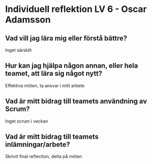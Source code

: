 # Individuell reflektion LV 6 - Oscar Adamsson
## Vad vill jag lära mig eller förstå bättre?
Inget särskilt
## Hur kan jag hjälpa någon annan, eller hela teamet, att lära sig något nytt?
Effektiva möten, ta ansvar i mitt arbete
## Vad är mitt bidrag till teamets användning av Scrum?
Inget scrum i veckan
## Vad är mitt bidrag till teamets inlämningar/arbete?
Skrivit final reflection, delta på möten 
